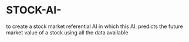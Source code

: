 # STOCK-AI-
to create a stock market referential AI in which this AI.  predicts the future market value of a stock using all the data available 
